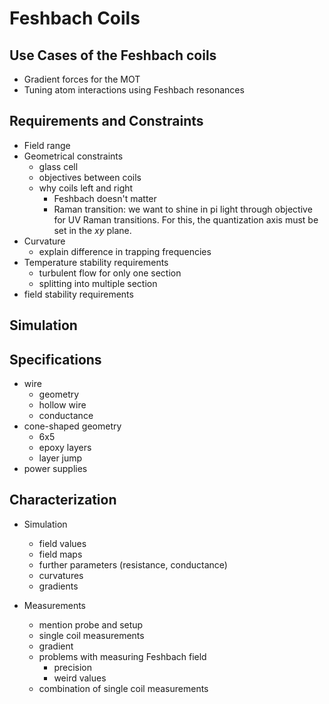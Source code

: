 # Feshbach Coils

## Use Cases of the Feshbach coils
- Gradient forces for the MOT
- Tuning atom interactions using Feshbach resonances

## Requirements and Constraints
- Field range
- Geometrical constraints
    - glass cell
    - objectives between coils
    - why coils left and right
        - Feshbach doesn't matter
        - Raman transition: we want to shine in pi light through objective for UV Raman transitions. For this, the quantization axis must be set in the $xy$ plane.
- Curvature
    - explain difference in trapping frequencies
- Temperature stability requirements
    - turbulent flow for only one section
    - splitting into multiple section
- field stability requirements

## Simulation

## Specifications
- wire
    - geometry
    - hollow wire
    - conductance
- cone-shaped geometry
    - 6x5
    - epoxy layers
    - layer jump
- power supplies

## Characterization
- Simulation
    - field values
    - field maps
    - further parameters (resistance, conductance)
    - curvatures
    - gradients

- Measurements
    - mention probe and setup
    - single coil measurements
    - gradient
    - problems with measuring Feshbach field
        - precision
        - weird values
    - combination of single coil measurements